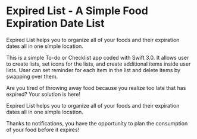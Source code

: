 # Expired List - A Simple Food Expiration Date List
Expired List helps you to organize all of your foods and their expiration dates all in one simple location.


This is a simple To-do or Checklist app coded with Swift 3.0. It allows user to create lists, set icons for the lists, and create additional items inside user lists. User can set reminder for each item in the list and delete items by swapping over them.


Are you tired of throwing away food because you realize too late that has expired? Your solution is here!

Expired List helps you to organize all of your foods and their expiration dates all in one simple location. 

Thanks to notifications, you have the opportunity to plan the consumption of your food before it expires!
